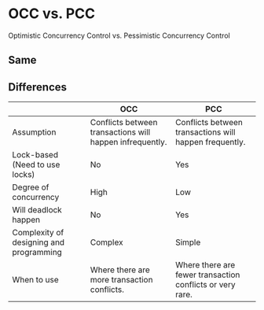 # OCC vs. PCC
Optimistic Concurrency Control vs. Pessimistic Concurrency Control

## Same

## Differences
| | OCC | PCC |
|----|----|----|
| Assumption | Conflicts between transactions will happen infrequently. | Conflicts between transactions will happen frequently. |
| Lock-based (Need to use locks) | No | Yes |
| Degree of concurrency | High | Low |
| Will deadlock happen | No | Yes |
| Complexity of designing and programming | Complex | Simple |
| When to use | Where there are more transaction conflicts. | Where there are fewer transaction conflicts or very rare. |
